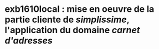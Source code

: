 # exb1610local : mise en oeuvre de la partie cliente de _simplissime_, l'application du domaine _carnet d'adresses_
